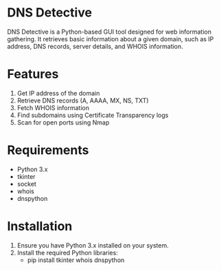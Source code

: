 # DNS Detective
DNS Detective is a Python-based GUI tool designed for web information gathering. It retrieves basic information about a given domain, such as IP address, DNS records, server details, and WHOIS information. 


# Features
1. Get IP address of the domain
2. Retrieve DNS records (A, AAAA, MX, NS, TXT)
3. Fetch WHOIS information
4. Find subdomains using Certificate Transparency logs
5. Scan for open ports using Nmap

# Requirements
- Python 3.x
- tkinter
- socket
- whois
- dnspython

# Installation
1. Ensure you have Python 3.x installed on your system.
2. Install the required Python libraries:
     - pip install tkinter whois dnspython
